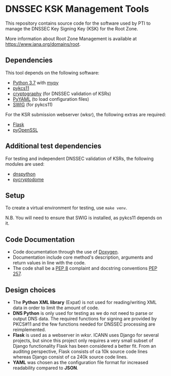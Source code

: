 # DNSSEC KSK Management Tools

This repository contains source code for the software used by PTI to manage
the DNSSEC Key Signing Key (KSK) for the Root Zone.

More information about Root Zone Management is available at
https://www.iana.org/domains/root.


## Dependencies

This tool depends on the following software:

- [Python 3.7](https://www.python.org/) with [mypy](http://mypy-lang.org/)
- [pykcs11](https://github.com/LudovicRousseau/PyKCS11)
- [cryptography](https://cryptography.io/) (for DNSSEC validation of KSRs)
- [PyYAML](https://pyyaml.org/) (to load configuration files)
- [SWIG](http://www.swig.org/) (for pykcs11)

For the KSR submission webserver (wksr), the following extras are required:

- [Flask](http://flask.pocoo.org/)
- [pyOpenSSL](https://pyopenssl.org/)

## Additional test dependencies

For testing and independent DNSSEC validation of KSRs, the following modules are used:

- [dnspython](http://www.dnspython.org/)
- [pycryptodome](https://pycryptodome.readthedocs.io/)


## Setup

To create a virtual environment for testing, use `make venv`.

N.B. You will need to ensure that SWIG is installed, as pykcs11 depends on it.


## Code Documentation

- Code documentation through the use of [Doxygen](http://www.doxygen.nl/).
- Documentation include core method's description, arguments and return values in line with the code.
- The code shall be a [PEP 8](https://www.python.org/dev/peps/pep-0008/) complaint and docstring conventions [PEP 257](https://www.python.org/dev/peps/pep-0257/).


## Design choices

- The **Python XML library** (Expat) is not used for reading/writing XML data in order to limit the amount of code.
- **DNS Python** is only used for testing as we do not need to parse or output DNS data. The required functions for signing are provided by PKCS#11 and the few functions needed for DNSSEC processing are reimplemented.
- **Flask** is used as a webserver in _wksr_. ICANN uses Django for several projects, but since this project only requires a very small subset of Django functionality Flask has been considered a better fit. From an auditing perspective, Flask consists of ca 10k source code lines whereas Django consist of ca 240k source code lines.
- **YAML** was chosen as the configuration file format for increased readability compared to **JSON**.

